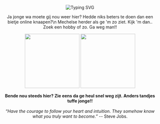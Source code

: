 <!-- Banner or Typing SVG -->
<p align="center">
  <img src="https://readme-typing-svg.herokuapp.com?size=24&color=458588&center=true&vCenter=true&width=600&lines=Hallo+daar+joekel!;Gij herdersknaap;Knaaps ventje da ge bent;Zwaren Koekwauws" alt="Typing SVG" />
</p>
<!-- Introduction -->
<p align="center">
  Ja jonge wa moete gij nou weer hier? Hedde niks beters te doen dan een bietje online knaapen?\n
  Mechelse herder als ge 'm zo ziet. Kijk 'm dan.. Zoek een hobby of zo. Ga weg man!!
  </p>

<p align="center">
  <img src="https://github-readme-stats.vercel.app/api?username=ustoopia&show_icons=true&theme=gruvbox" height="180em" />
  <img src="https://github-readme-stats.vercel.app/api/top-langs/?username=ustoopia&layout=compact&theme=gruvbox" height="180em" />
</p>
<p align="center">
  <strong>Bende nou steeds hier? Zie eens da ge heul snel weg zijt. Anders tandjes tuffe jonge!!</strong><br>
  <br>
  <em>“Have the courage to follow your heart and intuition. They somehow know what you truly want to become.”</em> -- Steve Jobs.
</p>
